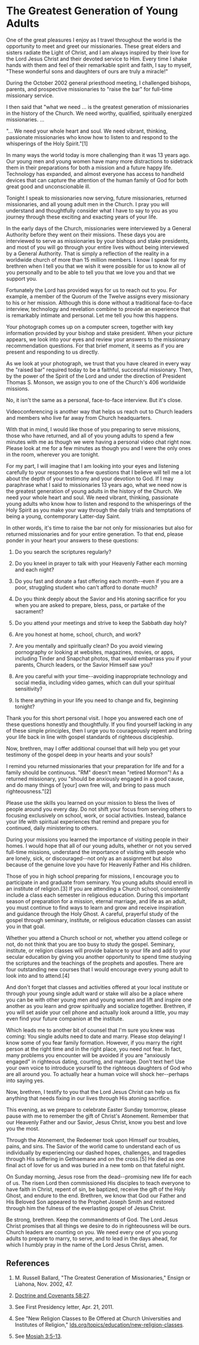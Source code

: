 # The Greatest Generation of Young Adults

One of the great pleasures I enjoy as I travel throughout the world is the
opportunity to meet and greet our missionaries. These great elders and sisters
radiate the Light of Christ, and I am always inspired by their love for the
Lord Jesus Christ and their devoted service to Him. Every time I shake hands
with them and feel of their remarkable spirit and faith, I say to myself,
"These wonderful sons and daughters of ours are truly a miracle!"

During the October 2002 general priesthood meeting, I challenged bishops,
parents, and prospective missionaries to "raise the bar" for full-time
missionary service.

I then said that "what we need ... is the greatest generation of missionaries in
the history of the Church. We need worthy, qualified, spiritually energized
missionaries. ...

"... We need your whole heart and soul. We need vibrant, thinking, passionate
missionaries who know how to listen to and respond to the whisperings of the
Holy Spirit."[1]

In many ways the world today is more challenging than it was 13 years ago. Our
young men and young women have many more distractions to sidetrack them in
their preparations for both a mission and a future happy life. Technology has
expanded, and almost everyone has access to handheld devices that can capture
the attention of the human family of God for both great good and
unconscionable ill.

Tonight I speak to missionaries now serving, future missionaries, returned
missionaries, and all young adult men in the Church. I pray you will
understand and thoughtfully consider what I have to say to you as you journey
through these exciting and exacting years of your life.

In the early days of the Church, missionaries were interviewed by a General
Authority before they went on their missions. These days you are interviewed
to serve as missionaries by your bishops and stake presidents, and most of you
will go through your entire lives without being interviewed by a General
Authority. That is simply a reflection of the reality in a worldwide church of
more than 15 million members. I know I speak for my brethren when I tell you
that we wish it were possible for us to know all of you personally and to be
able to tell you that we love you and that we support you.

Fortunately the Lord has provided ways for us to reach out to you. For
example, a member of the Quorum of the Twelve assigns every missionary to his
or her mission. Although this is done without a traditional face-to-face
interview, technology and revelation combine to provide an experience that is
remarkably intimate and personal. Let me tell you how this happens.

Your photograph comes up on a computer screen, together with key information
provided by your bishop and stake president. When your picture appears, we
look into your eyes and review your answers to the missionary recommendation
questions. For that brief moment, it seems as if you are present and
responding to us directly.

As we look at your photograph, we trust that you have cleared in every way the
"raised bar" required today to be a faithful, successful missionary. Then, by
the power of the Spirit of the Lord and under the direction of President
Thomas S. Monson, we assign you to one of the Church's 406 worldwide missions.

No, it isn't the same as a personal, face-to-face interview. But it's close.

Videoconferencing is another way that helps us reach out to Church leaders and
members who live far away from Church headquarters.

With that in mind, I would like those of you preparing to serve missions,
those who have returned, and all of you young adults to spend a few minutes
with me as though we were having a personal video chat right now. Please look
at me for a few minutes as though you and I were the only ones in the room,
wherever you are tonight.

For my part, I will imagine that I am looking into your eyes and listening
carefully to your responses to a few questions that I believe will tell me a
lot about the depth of your testimony and your devotion to God. If I may
paraphrase what I said to missionaries 13 years ago, what we need now is the
greatest generation of young adults in the history of the Church. We need your
whole heart and soul. We need vibrant, thinking, passionate young adults who
know how to listen and respond to the whisperings of the Holy Spirit as you
make your way through the daily trials and temptations of being a young,
contemporary Latter-day Saint.

In other words, it's time to raise the bar not only for missionaries but also
for returned missionaries and for your entire generation. To that end, please
ponder in your heart your answers to these questions:

  1. Do you search the scriptures regularly?

  2. Do you kneel in prayer to talk with your Heavenly Father each morning and each night?

  3. Do you fast and donate a fast offering each month--even if you are a poor, struggling student who can't afford to donate much?

  4. Do you think deeply about the Savior and His atoning sacrifice for you when you are asked to prepare, bless, pass, or partake of the sacrament?

  5. Do you attend your meetings and strive to keep the Sabbath day holy?

  6. Are you honest at home, school, church, and work?

  7. Are you mentally and spiritually clean? Do you avoid viewing pornography or looking at websites, magazines, movies, or apps, including Tinder and Snapchat photos, that would embarrass you if your parents, Church leaders, or the Savior Himself saw you?

  8. Are you careful with your time--avoiding inappropriate technology and social media, including video games, which can dull your spiritual sensitivity?

  9. Is there anything in your life you need to change and fix, beginning tonight?

Thank you for this short personal visit. I hope you answered each one of these
questions honestly and thoughtfully. If you find yourself lacking in any of
these simple principles, then I urge you to courageously repent and bring your
life back in line with gospel standards of righteous discipleship.

Now, brethren, may I offer additional counsel that will help you get your
testimony of the gospel deep in your hearts and your souls?

I remind you returned missionaries that your preparation for life and for a
family should be continuous. "RM" doesn't mean "retired Mormon"! As a returned
missionary, you "should be anxiously engaged in a good cause, and do many
things of [your] own free will, and bring to pass much righteousness."[2]

Please use the skills you learned on your mission to bless the lives of people
around you every day. Do not shift your focus from serving others to focusing
exclusively on school, work, or social activities. Instead, balance your life
with spiritual experiences that remind and prepare you for continued, daily
ministering to others.

During your missions you learned the importance of visiting people in their
homes. I would hope that all of our young adults, whether or not you served
full-time missions, understand the importance of visiting with people who are
lonely, sick, or discouraged--not only as an assignment but also because of
the genuine love you have for Heavenly Father and His children.

Those of you in high school preparing for missions, I encourage you to
participate in and graduate from seminary. You young adults should enroll in
an institute of religion.[3] If you are attending a Church school,
consistently include a class each semester in religious education. During this
important season of preparation for a mission, eternal marriage, and life as
an adult, you must continue to find ways to learn and grow and receive
inspiration and guidance through the Holy Ghost. A careful, prayerful study of
the gospel through seminary, institute, or religious education classes can
assist you in that goal.

Whether you attend a Church school or not, whether you attend college or not,
do not think that you are too busy to study the gospel. Seminary, institute,
or religion classes will provide balance to your life and add to your secular
education by giving you another opportunity to spend time studying the
scriptures and the teachings of the prophets and apostles. There are four
outstanding new courses that I would encourage every young adult to look into
and to attend.[4]

And don't forget that classes and activities offered at your local institute
or through your young single adult ward or stake will also be a place where
you can be with other young men and young women and lift and inspire one
another as you learn and grow spiritually and socialize together. Brethren, if
you will set aside your cell phone and actually look around a little, you may
even find your future companion at the institute.

Which leads me to another bit of counsel that I'm sure you knew was coming:
You single adults need to date and marry. Please stop delaying! I know some of
you fear family formation. However, if you marry the right person at the right
time and in the right place, you need not fear. In fact, many problems you
encounter will be avoided if you are "anxiously engaged" in righteous dating,
courting, and marriage. Don't text her! Use your own voice to introduce
yourself to the righteous daughters of God who are all around you. To actually
hear a human voice will shock her--perhaps into saying yes.

Now, brethren, I testify to you that the Lord Jesus Christ can help us fix
anything that needs fixing in our lives through His atoning sacrifice.

This evening, as we prepare to celebrate Easter Sunday tomorrow, please pause
with me to remember the gift of Christ's Atonement. Remember that our Heavenly
Father and our Savior, Jesus Christ, know you best and love you the most.

Through the Atonement, the Redeemer took upon Himself our troubles, pains, and
sins. The Savior of the world came to understand each of us individually by
experiencing our dashed hopes, challenges, and tragedies through His suffering
in Gethsemane and on the cross.[5] He died as one final act of love for us and
was buried in a new tomb on that fateful night.

On Sunday morning, Jesus rose from the dead--promising new life for each of
us. The risen Lord then commissioned His disciples to teach everyone to have
faith in Christ, repent of sin, be baptized, receive the gift of the Holy
Ghost, and endure to the end. Brethren, we know that God our Father and His
Beloved Son appeared to the Prophet Joseph Smith and restored through him the
fulness of the everlasting gospel of Jesus Christ.

Be strong, brethren. Keep the commandments of God. The Lord Jesus Christ
promises that all things we desire to do in righteousness will be ours. Church
leaders are counting on you. We need every one of you young adults to prepare
to marry, to serve, and to lead in the days ahead, for which I humbly pray in
the name of the Lord Jesus Christ, amen.

## References

  1.  M. Russell Ballard, "The Greatest Generation of Missionaries," Ensign or Liahona, Nov. 2002, 47.

  2.  [Doctrine and Covenants 58:27](https://www.lds.org/scriptures/dc-testament/dc/58.27?lang=eng#26).

  3.  See First Presidency letter, Apr. 21, 2011.

  4.  See "New Religion Classes to Be Offered at Church Universities and Institutes of Religion," [lds.org/topics/education/new-religion-classes](https://www.lds.org/topics/education/new-religion-classes).

  5.  See [Mosiah 3:5-13](https://www.lds.org/scriptures/bofm/mosiah/3.5-13?lang=eng#4).

